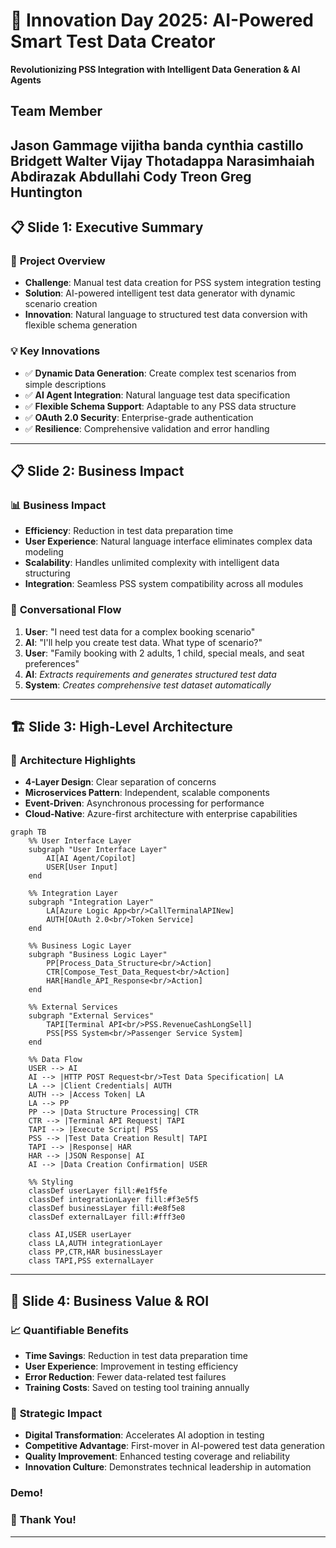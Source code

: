 # 🚀 Innovation Day 2025: AI-Powered Smart Test Data Creator

**Revolutionizing PSS Integration with Intelligent Data Generation & AI Agents**

## **Team Member**

Jason Gammage
vijitha banda
cynthia castillo
Bridgett Walter
Vijay Thotadappa Narasimhaiah
Abdirazak Abdullahi
Cody Treon
Greg Huntington
---

## 📋 **Slide 1: Executive Summary**

### 🎯 **Project Overview**
- **Challenge**: Manual test data creation for PSS system integration testing
- **Solution**: AI-powered intelligent test data generator with dynamic scenario creation
- **Innovation**: Natural language to structured test data conversion with flexible schema generation

### 💡 **Key Innovations**
- ✅ **Dynamic Data Generation**: Create complex test scenarios from simple descriptions
- ✅ **AI Agent Integration**: Natural language test data specification
- ✅ **Flexible Schema Support**: Adaptable to any PSS data structure
- ✅ **OAuth 2.0 Security**: Enterprise-grade authentication
- ✅ **Resilience**: Comprehensive validation and error handling

---

## 📋 **Slide 2: Business Impact**

### 📊 **Business Impact**
- **Efficiency**: Reduction in test data preparation time
- **User Experience**: Natural language interface eliminates complex data modeling
- **Scalability**: Handles unlimited complexity with intelligent data structuring
- **Integration**: Seamless PSS system compatibility across all modules

### 💬 **Conversational Flow**
1. **User**: "I need test data for a complex booking scenario"
2. **AI**: "I'll help you create test data. What type of scenario?"
3. **User**: "Family booking with 2 adults, 1 child, special meals, and seat preferences"
4. **AI**: *Extracts requirements and generates structured test data*
5. **System**: *Creates comprehensive test dataset automatically*

---

## 🏗️ **Slide 3: High-Level Architecture**

### 🔧 **Architecture Highlights**
- **4-Layer Design**: Clear separation of concerns
- **Microservices Pattern**: Independent, scalable components
- **Event-Driven**: Asynchronous processing for performance
- **Cloud-Native**: Azure-first architecture with enterprise capabilities

```mermaid
graph TB
    %% User Interface Layer
    subgraph "User Interface Layer"
        AI[AI Agent/Copilot]
        USER[User Input]
    end
    
    %% Integration Layer
    subgraph "Integration Layer"
        LA[Azure Logic App<br/>CallTerminalAPINew]
        AUTH[OAuth 2.0<br/>Token Service]
    end
    
    %% Business Logic Layer
    subgraph "Business Logic Layer"
        PP[Process_Data_Structure<br/>Action]
        CTR[Compose_Test_Data_Request<br/>Action]
        HAR[Handle_API_Response<br/>Action]
    end
    
    %% External Services
    subgraph "External Services"
        TAPI[Terminal API<br/>PSS.RevenueCashLongSell]
        PSS[PSS System<br/>Passenger Service System]
    end
    
    %% Data Flow
    USER --> AI
    AI --> |HTTP POST Request<br/>Test Data Specification| LA
    LA --> |Client Credentials| AUTH
    AUTH --> |Access Token| LA
    LA --> PP
    PP --> |Data Structure Processing| CTR
    CTR --> |Terminal API Request| TAPI
    TAPI --> |Execute Script| PSS
    PSS --> |Test Data Creation Result| TAPI
    TAPI --> |Response| HAR
    HAR --> |JSON Response| AI
    AI --> |Data Creation Confirmation| USER
    
    %% Styling
    classDef userLayer fill:#e1f5fe
    classDef integrationLayer fill:#f3e5f5
    classDef businessLayer fill:#e8f5e8
    classDef externalLayer fill:#fff3e0
    
    class AI,USER userLayer
    class LA,AUTH integrationLayer
    class PP,CTR,HAR businessLayer
    class TAPI,PSS externalLayer
```

---

## 💼 **Slide 4: Business Value & ROI**

### 📈 **Quantifiable Benefits**
- **Time Savings**: Reduction in test data preparation time
- **User Experience**: Improvement in testing efficiency
- **Error Reduction**: Fewer data-related test failures
- **Training Costs**: Saved on testing tool training annually

### 🎯 **Strategic Impact**
- **Digital Transformation**: Accelerates AI adoption in testing
- **Competitive Advantage**: First-mover in AI-powered test data generation
- **Quality Improvement**: Enhanced testing coverage and reliability
- **Innovation Culture**: Demonstrates technical leadership in automation

### **Demo!**

### 🙏 **Thank You!**
---
